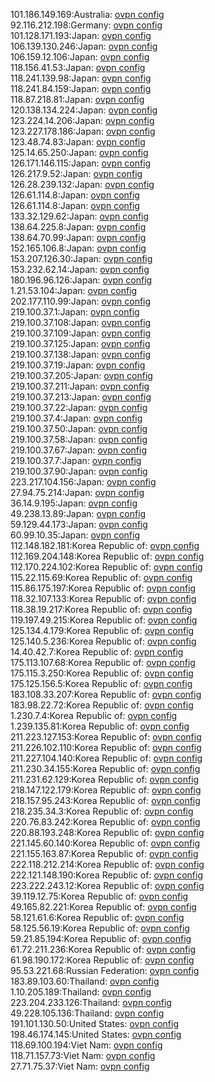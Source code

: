 101.186.149.169:Australia: [ovpn config](vpn/101_186_149_169.ovpn)  
92.116.212.198:Germany: [ovpn config](vpn/92_116_212_198.ovpn)  
101.128.171.193:Japan: [ovpn config](vpn/101_128_171_193.ovpn)  
106.139.130.246:Japan: [ovpn config](vpn/106_139_130_246.ovpn)  
106.159.12.106:Japan: [ovpn config](vpn/106_159_12_106.ovpn)  
118.156.41.53:Japan: [ovpn config](vpn/118_156_41_53.ovpn)  
118.241.139.98:Japan: [ovpn config](vpn/118_241_139_98.ovpn)  
118.241.84.159:Japan: [ovpn config](vpn/118_241_84_159.ovpn)  
118.87.218.81:Japan: [ovpn config](vpn/118_87_218_81.ovpn)  
120.138.134.224:Japan: [ovpn config](vpn/120_138_134_224.ovpn)  
123.224.14.206:Japan: [ovpn config](vpn/123_224_14_206.ovpn)  
123.227.178.186:Japan: [ovpn config](vpn/123_227_178_186.ovpn)  
123.48.74.83:Japan: [ovpn config](vpn/123_48_74_83.ovpn)  
125.14.65.250:Japan: [ovpn config](vpn/125_14_65_250.ovpn)  
126.171.146.115:Japan: [ovpn config](vpn/126_171_146_115.ovpn)  
126.217.9.52:Japan: [ovpn config](vpn/126_217_9_52.ovpn)  
126.28.239.132:Japan: [ovpn config](vpn/126_28_239_132.ovpn)  
126.61.114.8:Japan: [ovpn config](vpn/126_61_114_8.ovpn)  
126.61.114.8:Japan: [ovpn config](vpn/126_61_114_8.ovpn)  
133.32.129.62:Japan: [ovpn config](vpn/133_32_129_62.ovpn)  
138.64.225.8:Japan: [ovpn config](vpn/138_64_225_8.ovpn)  
138.64.70.99:Japan: [ovpn config](vpn/138_64_70_99.ovpn)  
152.165.106.8:Japan: [ovpn config](vpn/152_165_106_8.ovpn)  
153.207.126.30:Japan: [ovpn config](vpn/153_207_126_30.ovpn)  
153.232.62.14:Japan: [ovpn config](vpn/153_232_62_14.ovpn)  
180.196.96.126:Japan: [ovpn config](vpn/180_196_96_126.ovpn)  
1.21.53.104:Japan: [ovpn config](vpn/1_21_53_104.ovpn)  
202.177.110.99:Japan: [ovpn config](vpn/202_177_110_99.ovpn)  
219.100.37.1:Japan: [ovpn config](vpn/219_100_37_1.ovpn)  
219.100.37.108:Japan: [ovpn config](vpn/219_100_37_108.ovpn)  
219.100.37.109:Japan: [ovpn config](vpn/219_100_37_109.ovpn)  
219.100.37.125:Japan: [ovpn config](vpn/219_100_37_125.ovpn)  
219.100.37.138:Japan: [ovpn config](vpn/219_100_37_138.ovpn)  
219.100.37.19:Japan: [ovpn config](vpn/219_100_37_19.ovpn)  
219.100.37.205:Japan: [ovpn config](vpn/219_100_37_205.ovpn)  
219.100.37.211:Japan: [ovpn config](vpn/219_100_37_211.ovpn)  
219.100.37.213:Japan: [ovpn config](vpn/219_100_37_213.ovpn)  
219.100.37.22:Japan: [ovpn config](vpn/219_100_37_22.ovpn)  
219.100.37.4:Japan: [ovpn config](vpn/219_100_37_4.ovpn)  
219.100.37.50:Japan: [ovpn config](vpn/219_100_37_50.ovpn)  
219.100.37.58:Japan: [ovpn config](vpn/219_100_37_58.ovpn)  
219.100.37.67:Japan: [ovpn config](vpn/219_100_37_67.ovpn)  
219.100.37.7:Japan: [ovpn config](vpn/219_100_37_7.ovpn)  
219.100.37.90:Japan: [ovpn config](vpn/219_100_37_90.ovpn)  
223.217.104.156:Japan: [ovpn config](vpn/223_217_104_156.ovpn)  
27.94.75.214:Japan: [ovpn config](vpn/27_94_75_214.ovpn)  
36.14.9.195:Japan: [ovpn config](vpn/36_14_9_195.ovpn)  
49.238.13.89:Japan: [ovpn config](vpn/49_238_13_89.ovpn)  
59.129.44.173:Japan: [ovpn config](vpn/59_129_44_173.ovpn)  
60.99.10.35:Japan: [ovpn config](vpn/60_99_10_35.ovpn)  
112.148.182.181:Korea Republic of: [ovpn config](vpn/112_148_182_181.ovpn)  
112.169.204.148:Korea Republic of: [ovpn config](vpn/112_169_204_148.ovpn)  
112.170.224.102:Korea Republic of: [ovpn config](vpn/112_170_224_102.ovpn)  
115.22.115.69:Korea Republic of: [ovpn config](vpn/115_22_115_69.ovpn)  
115.86.175.197:Korea Republic of: [ovpn config](vpn/115_86_175_197.ovpn)  
118.32.107.133:Korea Republic of: [ovpn config](vpn/118_32_107_133.ovpn)  
118.38.19.217:Korea Republic of: [ovpn config](vpn/118_38_19_217.ovpn)  
119.197.49.215:Korea Republic of: [ovpn config](vpn/119_197_49_215.ovpn)  
125.134.4.179:Korea Republic of: [ovpn config](vpn/125_134_4_179.ovpn)  
125.140.5.236:Korea Republic of: [ovpn config](vpn/125_140_5_236.ovpn)  
14.40.42.7:Korea Republic of: [ovpn config](vpn/14_40_42_7.ovpn)  
175.113.107.68:Korea Republic of: [ovpn config](vpn/175_113_107_68.ovpn)  
175.115.3.250:Korea Republic of: [ovpn config](vpn/175_115_3_250.ovpn)  
175.125.156.5:Korea Republic of: [ovpn config](vpn/175_125_156_5.ovpn)  
183.108.33.207:Korea Republic of: [ovpn config](vpn/183_108_33_207.ovpn)  
183.98.22.72:Korea Republic of: [ovpn config](vpn/183_98_22_72.ovpn)  
1.230.7.4:Korea Republic of: [ovpn config](vpn/1_230_7_4.ovpn)  
1.239.135.81:Korea Republic of: [ovpn config](vpn/1_239_135_81.ovpn)  
211.223.127.153:Korea Republic of: [ovpn config](vpn/211_223_127_153.ovpn)  
211.226.102.110:Korea Republic of: [ovpn config](vpn/211_226_102_110.ovpn)  
211.227.104.140:Korea Republic of: [ovpn config](vpn/211_227_104_140.ovpn)  
211.230.34.155:Korea Republic of: [ovpn config](vpn/211_230_34_155.ovpn)  
211.231.62.129:Korea Republic of: [ovpn config](vpn/211_231_62_129.ovpn)  
218.147.122.179:Korea Republic of: [ovpn config](vpn/218_147_122_179.ovpn)  
218.157.95.243:Korea Republic of: [ovpn config](vpn/218_157_95_243.ovpn)  
218.235.34.3:Korea Republic of: [ovpn config](vpn/218_235_34_3.ovpn)  
220.76.83.242:Korea Republic of: [ovpn config](vpn/220_76_83_242.ovpn)  
220.88.193.248:Korea Republic of: [ovpn config](vpn/220_88_193_248.ovpn)  
221.145.60.140:Korea Republic of: [ovpn config](vpn/221_145_60_140.ovpn)  
221.155.163.87:Korea Republic of: [ovpn config](vpn/221_155_163_87.ovpn)  
222.118.212.214:Korea Republic of: [ovpn config](vpn/222_118_212_214.ovpn)  
222.121.148.190:Korea Republic of: [ovpn config](vpn/222_121_148_190.ovpn)  
223.222.243.12:Korea Republic of: [ovpn config](vpn/223_222_243_12.ovpn)  
39.119.12.75:Korea Republic of: [ovpn config](vpn/39_119_12_75.ovpn)  
49.165.82.221:Korea Republic of: [ovpn config](vpn/49_165_82_221.ovpn)  
58.121.61.6:Korea Republic of: [ovpn config](vpn/58_121_61_6.ovpn)  
58.125.56.19:Korea Republic of: [ovpn config](vpn/58_125_56_19.ovpn)  
59.21.85.194:Korea Republic of: [ovpn config](vpn/59_21_85_194.ovpn)  
61.72.211.236:Korea Republic of: [ovpn config](vpn/61_72_211_236.ovpn)  
61.98.190.172:Korea Republic of: [ovpn config](vpn/61_98_190_172.ovpn)  
95.53.221.68:Russian Federation: [ovpn config](vpn/95_53_221_68.ovpn)  
183.89.103.60:Thailand: [ovpn config](vpn/183_89_103_60.ovpn)  
1.10.205.189:Thailand: [ovpn config](vpn/1_10_205_189.ovpn)  
223.204.233.126:Thailand: [ovpn config](vpn/223_204_233_126.ovpn)  
49.228.105.136:Thailand: [ovpn config](vpn/49_228_105_136.ovpn)  
191.101.130.50:United States: [ovpn config](vpn/191_101_130_50.ovpn)  
198.46.174.145:United States: [ovpn config](vpn/198_46_174_145.ovpn)  
118.69.100.194:Viet Nam: [ovpn config](vpn/118_69_100_194.ovpn)  
118.71.157.73:Viet Nam: [ovpn config](vpn/118_71_157_73.ovpn)  
27.71.75.37:Viet Nam: [ovpn config](vpn/27_71_75_37.ovpn)  
